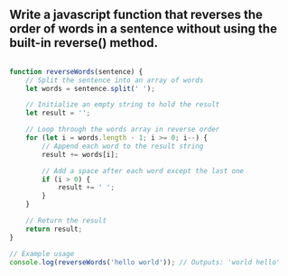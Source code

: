 ## Write a javascript function that reverses the order of words in a sentence without using the built-in reverse() method. 

```js

function reverseWords(sentence) {
    // Split the sentence into an array of words
    let words = sentence.split(' ');

    // Initialize an empty string to hold the result
    let result = '';

    // Loop through the words array in reverse order
    for (let i = words.length - 1; i >= 0; i--) {
        // Append each word to the result string
        result += words[i];

        // Add a space after each word except the last one
        if (i > 0) {
            result += ' ';
        }
    }

    // Return the result
    return result;
}

// Example usage
console.log(reverseWords('hello world')); // Outputs: 'world hello'

```
